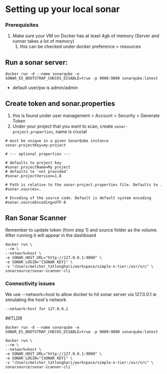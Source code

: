 # Setting up your local sonar
### Prerequisites
1. Make sure your VM on Docker has at least 4gb of memory (Server and runner takes a lot of memory)
   1. this can be checked under docker preference > resources

## Run a sonar server:
```docker run -d --name sonarqube -e SONAR_ES_BOOTSTRAP_CHECKS_DISABLE=true -p 9000:9000 sonarqube:latest```

- default user/pw is admin/admin

## Create token and sonar.properties
1. this is found under user management > Account > Security > Generate Token
2. Under your project that you want to scan, create `sonar-project.properties`, name is crucial
```
# must be unique in a given SonarQube instance
sonar.projectKey=my:project

# --- optional properties ---

# defaults to project key
#sonar.projectName=My project
# defaults to 'not provided'
#sonar.projectVersion=1.0

# Path is relative to the sonar-project.properties file. Defaults to .
#sonar.sources=.

# Encoding of the source code. Default is default system encoding
#sonar.sourceEncoding=UTF-8
```

##  Ran Sonar Scanner 
Remember to update token (from step 1) and source folder as the volume. After running it will appear in the dashboard
```
docker run \
--rm \
--network=host \
-e SONAR_HOST_URL="http://127.0.0.1:9000" \
-e SONAR_LOGIN="{SONAR KEY}" \
-v "/Users/melchor_tatlonghari/workspace/simple-n-tier:/usr/src" \
sonarsource/sonar-scanner-cli
```


### Connectivity issues
We use --network=host to allow docker to hit sonar server via 127.0.0.1 ie simulating the host's network
```
--network:host for 127.0.0.1
```

##TLDR
```
docker run -d --name sonarqube -e SONAR_ES_BOOTSTRAP_CHECKS_DISABLE=true -p 9000:9000 sonarqube:latest

docker run \
--rm \
--network=host \
-e SONAR_HOST_URL="http://127.0.0.1:9000" \
-e SONAR_LOGIN="{SONAR KEY}" \
-v "/Users/melchor_tatlonghari/workspace/simple-n-tier:/usr/src" \
sonarsource/sonar-scanner-cli```